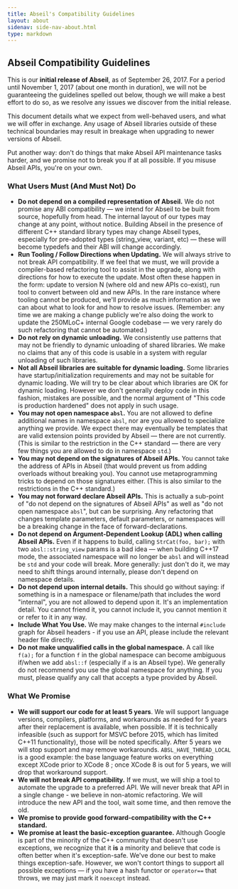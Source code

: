 ```yaml
---
title: Abseil's Compatibility Guidelines
layout: about
sidenav: side-nav-about.html
type: markdown
---
```


## Abseil Compatibility Guidelines

<p class="note">This is our <b>initial release of Abseil</b>, as of September
26, 2017. For a period until November 1, 2017 (about one month in duration),
we will not be guaranteeing the guidelines spelled out below, though
we will make a best effort to do so, as we resolve any issues we discover
from the initial release.</p>


This document details what we expect from well-behaved users, and what
we will offer in exchange. Any usage of Abseil libraries outside of
these technical boundaries may result in breakage when upgrading to
newer versions of Abseil.  

Put another way: don't do things that make Abseil API maintenance
tasks harder, and we promise not to break you if at all possible. If
you misuse Abseil APIs, you're on your own.

### What Users Must (And Must Not) Do

* **Do not depend on a compiled representation of Abseil.** We do not
  promise any ABI compatibility &mdash; we intend for Abseil to be
  built from source, hopefully from head. The internal layout of our
  types may change at any point, without notice. Building Abseil in
  the presence of different C++ standard library types may change
  Abseil types, especially for pre-adopted types (string_view,
  variant, etc) &mdash; these will become typedefs and their ABI will
  change accordingly.
* **Run Tooling / Follow Directions when Updating.** We will always
  strive to not break API compatibility. If we feel that we must, we
  will provide a compiler-based refactoring tool to assist in the
  upgrade, along with directions for how to execute the update. Most
  often these happen in the form: update to version N (where old and
  new APIs co-exist), run tool to convert between old and new APIs. In
  the rare instance where tooling cannot be produced, we'll provide as
  much information as we can about what to look for and how to resolve
  issues. (Remember: any time we are making a change publicly we're
  also doing the work to update the 250MLoC+ internal Google codebase
  &mdash; we very rarely do such refactoring that cannot be
  automated.)
* **Do not rely on dynamic unloading.** We consistently use patterns
  that may not be friendly to dynamic unloading of shared libraries.
  We make no claims that any of this code is usable in a system with
  regular unloading of such libraries.
* **Not all Abseil libraries are suitable for dynamic loading.** Some
  libraries have startup/initialization requirements and may not be
  suitable for dynamic loading.  We will try to be clear about which
  libraries are OK for dynamic loading. However we don't generally
  deploy code in this fashion, mistakes are possible, and the normal
  argument of "This code is production hardened" does not apply in
  such usage.
* **You may not open namespace `absl`.** You are not allowed to define
  additional names in namespace `absl`, nor are you allowed to
  specialize anything we provide. We expect there may eventually be
  templates that are valid extension points provided by Abseil &mdash;
  there are not currently. (This is similar to the restriction in the
  C++ standard &mdash; there are very few things you are allowed to do
  in namespace `std`.)
* **You may not depend on the signatures of Abseil APIs.** You cannot
  take the address of APIs in Abseil (that would prevent us from
  adding overloads without breaking you). You cannot use
  metaprogramming tricks to depend on those signatures either. (This
  is also similar to the restrictions in the C++ standard.)
* **You may not forward declare Abseil APIs.** This is actually a
  sub-point of "do not depend on the signatures of Abseil APIs" as
  well as "do not open namespace `absl`", but can be surprising. Any
  refactoring that changes template parameters, default parameters, or
  namespaces will be a breaking change in the face of
  forward-declarations.
* **Do not depend on Argument-Dependent Lookup (ADL) when calling
  Abseil APIs.** Even if it happens to build, calling
  `StrCat(foo, bar);` with two
  `absl::string_view` params is a bad idea &mdash; when building C++17
  mode, the associated namespace will no longer be `absl` and will
  instead be `std` and your code will break.  More generally: just
  don't do it, we may need to shift things around internally, please
  don't depend on namespace details.
* **Do not depend upon internal details.** This should go without
  saying: if something is in a namespace or filename/path that
  includes the word "internal", you are not allowed to depend upon it.
  It's an implementation  detail. You cannot friend it, you cannot
  include it, you cannot mention it or refer to it in any way.
* **Include What You Use.** We may make changes to the internal `#include`
  graph for Abseil headers - if you use an API, please include the relevant
  header file directly.
* **Do not make unqualified calls in the global namespace.** A call like `f(a);`
  for a function `f` in the global namespace can become ambiguous if/when we add
  `absl::f` (especially if `a` is an Abseil type). We generally do not recommend
  you use the global namespace for anything. If you must, please qualify any
  call that accepts a type provided by Abseil.

### What We Promise

* **We will support our code for at least 5 years**. We will support language
  versions, compilers, platforms, and workarounds as needed for 5 years after
  their replacement is available, when possible. If it is technically infeasible
  (such as support for MSVC before 2015, which has limited C++11 functionality),
  those will be noted specifically. After 5 years we will stop support and may
  remove workarounds. `ABSL_HAVE_THREAD_LOCAL` is a good example: the base 
  language feature works on everything except XCode prior to XCode 8 ; once
  XCode 8 is out for 5 years, we will drop that workaround support.
* **We will not break API compatibility.** If we must, we will ship a tool to
  automate the upgrade to a preferred API. We will never break that API in a
  single change - we believe in non-atomic refactoring. We will introduce the
  new API and the tool, wait some time, and then remove the old.
* **We promise to provide good forward-compatibility with the C++
  standard.**
* **We promise at least the basic-exception guarantee.** Although
  Google is part of the minority of the C++ community that doesn't use
  exceptions, we recognize that it **is** a minority and believe that
  code is often better when it's exception-safe. We've done our best
  to make things exception-safe. However, we won't contort things to
  support all possible exceptions &mdash; if you have a hash functor
  or `operator==` that throws, we may just mark it `noexcept` instead.
